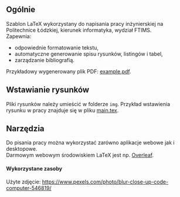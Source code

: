 ## Ogólnie  
Szablon LaTeX wykorzystany do napisania pracy inżynierskiej na Politechnice Łódzkiej, kierunek informatyka, wydział FTIMS.  
Zapewnia:
- odpowiednie formatowanie tekstu,
- automatyczne generowanie spisu rysunków, listingów i tabel,
- zarządzanie bibliografią.  

Przykładowy wygenerowany plik PDF: [example.pdf](example.pdf).  

## Wstawianie rysunków  
Pliki rysunków należy umieścić w folderze `img`. Przykład wstawienia rysunku w pracy znajduje się w pliku [main.tex](main.tex).  

## Narzędzia  
Do pisania pracy można wykorzystać zarówno aplikacje webowe jak i desktopowe.  
Darmowym webowym środowiskiem LaTeX jest np. [Overleaf](https://www.overleaf.com/).

#### Wykorzystane zasoby  
Użyte zdjęcie: https://www.pexels.com/photo/blur-close-up-code-computer-546819/
